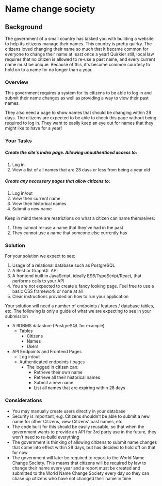 # Name change society

## Background
The government of a small country has tasked you with building a website to help its citizens manage their names. This country is pretty quirky. The citizens loved changing their name so much that it became common for everyone to change their name at least once a year! Quirkier still, local law requires that no citizen is allowed to re-use a past name, and every current name must be unique. Because of this, it's become common courtesy to hold on to a name for no longer than a year.

### Overview
This government requires a system for its citizens to be able to log in and submit their name changes as well as providing a way to view their past names. 

They also need a page to show names that should be changing within 28 days. The citizens are expected to be able to check this page without being required to log in. They want to easily keep an eye out for names that they might like to have for a year!

### Your Tasks
##### Create the site's index page. Allowing unauthenticed access to:
1. Log in
1. View a list of all names that are 28 days or less from being a year old

##### Create any necessary pages that allow citizens to:
1. Log in/out
1. View their current name
1. View their historical names
1. Submit a new name

Keep in mind there are restrictions on what a citizen can name themselves:
1. They cannot re-use a name that they've had in the past
1. They cannot use a name that someone else currently has

### Solution
For your solution we expect to see:
1. Usage of a relational database such as PostgreSQL
1. A Rest or GraphQL API
1. A frontend built in JavaScript, ideally ES6/TypeScript/React, that performs calls to your API
  1. You are not expected to create a fancy looking page. Feel free to use a basic CSS framework or none at all
1. Clear instructions provided on how to run your application

Your solution will need a number of endpoints / features / database tables, etc. The following is only a guide of what we are expecting to see in your submission

- A RDBMS datastore (PostgreSQL for example)
  - Tables
    - Citizens
    - Names
    - Users
- API Endpoints and Frontend Pages
  - Log in/out
  - Authenticated endpoints / pages
    - The logged in citizen can:
      - Retrieve their own name
      - Retrieve all their historical names
      - Submit a new name
      - List all names that are expiring within 28 days

### Considerations
- You may manually create users directly in your database
- Security is important, e.g. Citizens shouldn't be able to submit a new name for other Citizens, view Citizens' past names, etc.
- The code built for this should be easily reusable, so that when the government wants to provide an API for 3rd party use in the future, they won't need to re-build everything
- The government is thinking of allowing citizens to submit name changes that come into effect within 28 days, but has decided to hold off on that for now
- The government will later be required to report to the World Name Change Society. This means that citizens will be required by law to change their name every year and a report must be created and submitted to the World Name Change Society every day so they can chase up citizens who have not changed their name in time
